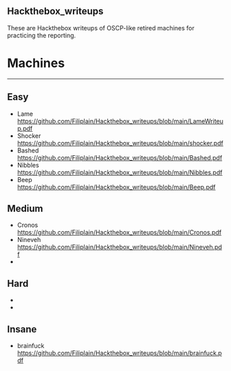 ## Hackthebox_writeups


These are Hackthebox writeups of OSCP-like retired machines for practicing the reporting.

# Machines
---------

Easy
-----
- Lame\
https://github.com/Filiplain/Hackthebox_writeups/blob/main/LameWriteup.pdf
- Shocker\
https://github.com/Filiplain/Hackthebox_writeups/blob/main/shocker.pdf
- Bashed\
https://github.com/Filiplain/Hackthebox_writeups/blob/main/Bashed.pdf
- Nibbles\
https://github.com/Filiplain/Hackthebox_writeups/blob/main/Nibbles.pdf
- Beep\
https://github.com/Filiplain/Hackthebox_writeups/blob/main/Beep.pdf

Medium
------
- Cronos\
https://github.com/Filiplain/Hackthebox_writeups/blob/main/Cronos.pdf
- Nineveh\
https://github.com/Filiplain/Hackthebox_writeups/blob/main/Nineveh.pdf
-
Hard
----
-
-

Insane
------
- brainfuck\
https://github.com/Filiplain/Hackthebox_writeups/blob/main/brainfuck.pdf
